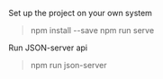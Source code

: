 Set up the project on your own system
> npm install --save
> npm run serve

Run JSON-server api
> npm run json-server

